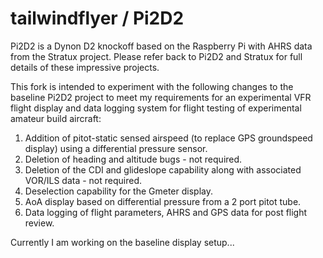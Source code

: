 # tailwindflyer / Pi2D2

Pi2D2 is a Dynon D2 knockoff based on the Raspberry Pi with AHRS data from the Stratux project. 
Please refer back to Pi2D2 and Stratux for full details of these impressive projects.  

This fork is intended to experiment with the following changes to the baseline Pi2D2 project to meet my requirements for an experimental VFR flight display and data logging system for flight testing of experimental amateur build aircraft:

1.  Addition of pitot-static sensed airspeed (to replace GPS groundspeed display) using a differential pressure sensor.
2.  Deletion of heading and altitude bugs - not required.
3.  Deletion of the CDI and glideslope capability along with associated VOR/ILS data - not required.
4.  Deselection capability for the Gmeter display.
4.  AoA display based on differential pressure from a 2 port pitot tube.  
5.  Data logging of flight parameters, AHRS and GPS data for post flight review.  

Currently I am working on the baseline display setup...

